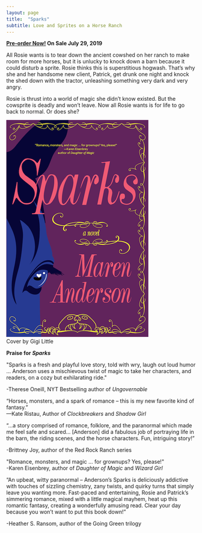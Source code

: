 ```yaml
---
layout: page
title:  "Sparks"
subtitle: Love and Sprites on a Horse Ranch
---
```


**[Pre-order Now!](https://amzn.to/2JlV9pM) On Sale July 29, 2019**

All Rosie wants is to tear down the ancient cowshed on her ranch to make room for more horses, but it is unlucky to knock down a barn because it could disturb a sprite. Rosie thinks this is superstitious hogwash. That’s why she and her handsome new client, Patrick, get drunk one night and knock the shed down with the tractor, unleashing something very dark and very angry.

Rosie is thrust into a world of magic she didn’t know existed. But the cowsprite is deadly and won’t leave. Now all Rosie wants is for life to go back to normal. Or does she?


![alt text](/img/SparksFrontSM.png "Sparks Cover")<br>
 Cover by Gigi Little

__Praise for *Sparks*__


"Sparks is a fresh and playful love story, told with wry, laugh out loud humor … Anderson uses a mischievous twist of magic to take her characters, and readers, on a cozy but exhilarating ride."

-Therese Oneill, NYT Bestselling author of *Ungovernable*



“Horses, monsters, and a spark of romance – this is my new favorite kind of fantasy.”<br>
—Kate Ristau, Author of *Clockbreakers* and *Shadow Girl*



“...a story comprised of romance, folklore, and the paranormal which made me feel safe and scared… [Anderson] did a fabulous job of portraying life in the barn, the riding scenes, and the horse characters. Fun, intriguing story!”

-Brittney Joy, author of the Red Rock Ranch series



"Romance, monsters, and magic … for grownups? Yes, please!"<br>
-Karen Eisenbrey, author of *Daughter of Magic* and *Wizard Girl*



“An upbeat, witty paranormal – Anderson’s Sparks is deliciously addictive with touches of sizzling chemistry, zany twists, and quirky turns that simply leave you wanting more. Fast-paced and entertaining, Rosie and Patrick’s simmering romance, mixed with a little magical mayhem, heat up this romantic fantasy, creating a wonderfully amusing read. Clear your day because you won’t want to put this book down!”

-Heather S. Ransom, author of the Going Green trilogy
